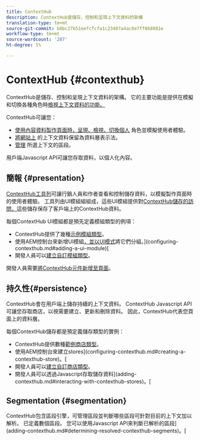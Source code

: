 ```yaml
---
title: ContextHub
description: ContextHub是儲存、控制和呈現上下文資料的架構
translation-type: tm+mt
source-git-commit: b8bc27b51eefcfcfa1c23407a4ac0e7ff068081e
workflow-type: tm+mt
source-wordcount: '287'
ht-degree: 1%

---
```



# ContextHub {#contexthub}

ContextHub是儲存、控制和呈現上下文資料的架構。 它的主要功能是提供在模擬和切換各種角色時[檢視上下文資料的功能。](/help/sites-cloud/authoring/personalization/contexthub.md)

ContextHub可讓您：

* [使用內容資料製作頁面時，呈現、檢視、切換個人](#presentation) 角色並模擬使用者體驗。
* [將網站上](#persistence) 的上下文資料保留為資料層表示法。
* [管理](#segmentation) 所選上下文的區段。

用戶端Javascript API可讓您存取資料，以個人化內容。

## 簡報 {#presentation}

[ContextHub工具列](/help/sites-cloud/authoring/personalization/contexthub.md)可讓行銷人員和作者查看和控制儲存資料，以模擬製作頁面時的使用者體驗。 工具列由UI模組組組成，這些UI模組提供對[ContextHub儲存的訪問，](#persistence)這些儲存保存了客戶端上的ContextHub資料。

每個ContextHub UI模組都是預先定義模組類型的例項：

* ContextHub提供了幾種[示例模組類型](sample-modules.md)。
* 使用AEM控制台來新增UI模組[，並以UI模式](configuring-contexthub.md#adding-a-ui-mode)將它們分組。](configuring-contexthub.md#adding-a-ui-module)[
* 開發人員可以[建立自訂模組類型](extending-contexthub.md#creating-contexthub-ui-module-types)。

開發人員需要[將ContextHub元件新增至頁面](configuring-contexthub.md)。

## 持久性{#persistence}

ContextHub會在用戶端上儲存持續的上下文資料。 ContextHub Javascript API可讓您存取商店，以視需要建立、更新和刪除資料。 因此，ContextHub代表您頁面上的資料層。

每個ContextHub儲存都是預定義儲存類型的實例：

* ContextHub提供數種[範例商店類型](sample-stores.md)。
* 使用AEM控制台來建立stores](configuring-contexthub.md#creating-a-contexthub-store)。[
* 開發人員可以[建立自訂商店類型](extending-contexthub.md#creating-custom-store-candidates)。
* 開發人員可以透過Javascript存取儲存資料](adding-contexthub.md#interacting-with-contexthub-stores)。[

## Segmentation {#segmentation}

ContextHub包含區段引擎，可管理區段並判斷哪些區段可針對目前的上下文加以解析。 已定義數個區段。 您可以使用Javascript API來判斷已解析的區段](adding-contexthub.md#determining-resolved-contexthub-segments)。[

